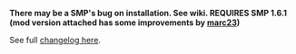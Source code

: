 **There may be a SMP's bug on installation. See wiki.
REQUIRES SMP 1.6.1 (mod version attached has some improvements by [marc23](https://hydrogenaud.io/index.php/topic,116669.msg1026243.html#msg1026243))**

See full [changelog here](https://github.com/regorxxx/Fingerprint-Tools-SMP/blob/main/CHANGELOG.md).